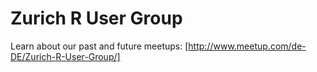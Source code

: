 # Zurich R User Group

Learn about our past and future meetups: [http://www.meetup.com/de-DE/Zurich-R-User-Group/]

